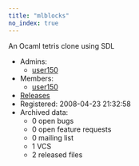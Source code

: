 ```yaml
---
title: "mlblocks"
no_index: true
---
```


An Ocaml tetris clone using SDL


* Admins:
  * [user150](/users/user150)
* Members:
  * [user150](/users/user150)
* [Releases](https://download.ocamlcore.org/mlblocks)
* Registered: 2008-04-23 21:32:58
* Archived data:
  * 0 open bugs
  * 0 open feature requests
  * 0 mailing list
  * 1 VCS
  * 2 released files
